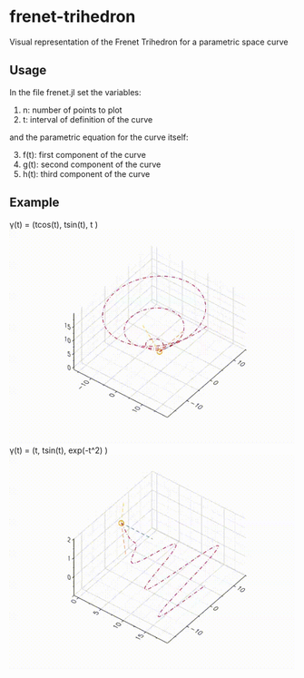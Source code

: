 # frenet-trihedron
Visual representation of the Frenet Trihedron for a parametric space curve

## Usage
In the file frenet.jl set the variables:
1. n: number of points to plot
2. t: interval of definition of the curve

and the parametric equation for the curve itself:

3. f(t): first component of the curve
4. g(t): second component of the curve
5. h(t): third component of the curve

## Example
γ(t) = (tcos(t), tsin(t), t )
![Alt Text](examples/tcost_tsint_t.gif)
γ(t) = (t, tsin(t), exp(-t^2) )
![Alt Text](examples/t_tsint_expt(t^2).gif)
